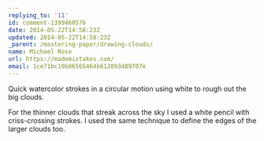 ```yaml
---
replying_to: '11'
id: comment-1399460576
date: 2014-05-22T14:58:23Z
updated: 2014-05-22T14:58:23Z
_parent: /mastering-paper/drawing-clouds/
name: Michael Rose
url: https://mademistakes.com/
email: 1ce71bc10b86565464b612093d89707e
---
```


Quick watercolor strokes in a circular motion using white to rough out
the big clouds.

For the thinner clouds that streak across the sky I used a
white pencil with criss-crossing strokes. I used the same technique to define the
edges of the larger clouds too.
